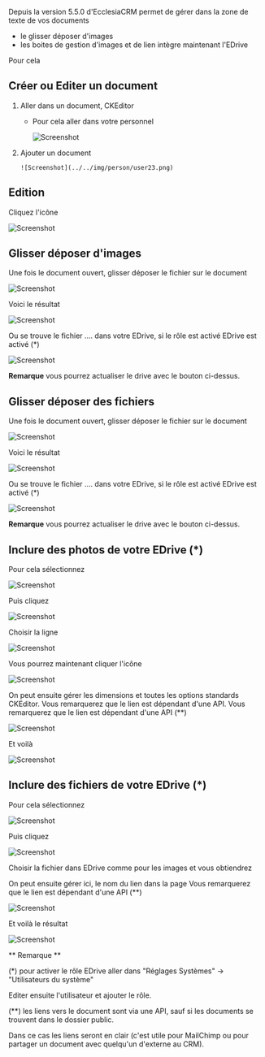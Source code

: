 Depuis la version 5.5.0 d'EcclesiaCRM permet de gérer dans la zone de texte de vos documents

- le glisser déposer d'images
- les boites de gestion d'images et de lien intègre maintenant l'EDrive

Pour cela

## Créer ou Editer un document

1. Aller dans un document, CKEditor

    - Pour cela aller dans votre personnel
       
       ![Screenshot](../../img/person/user22.png)

2. Ajouter un document
    
       ![Screenshot](../../img/person/user23.png)
       
## Edition

Cliquez l'icône

![Screenshot](../../img/person/docedit.png)


## Glisser déposer d'images

Une fois le document ouvert, glisser déposer le fichier sur le document 

![Screenshot](../../img/person/dragNDrop1.png)

Voici le résultat

![Screenshot](../../img/person/dragNDrop2.png)

Ou se trouve le fichier .... dans votre EDrive, si le rôle est activé EDrive est activé (*)

![Screenshot](../../img/person/dragNDropEdrive1.png)

**Remarque** vous pourrez actualiser le drive avec le bouton ci-dessus.


## Glisser déposer des fichiers

Une fois le document ouvert, glisser déposer le fichier sur le document 

![Screenshot](../../img/person/dragNDrop1file.png)

Voici le résultat

![Screenshot](../../img/person/dragNDrop2file.png)

Ou se trouve le fichier .... dans votre EDrive, si le rôle est activé EDrive est activé (*)

![Screenshot](../../img/person/dragNDropEdrive2.png)

**Remarque** vous pourrez actualiser le drive avec le bouton ci-dessus.


## Inclure des photos de votre EDrive (*)

Pour cela sélectionnez 

![Screenshot](../../img/person/includeImage1.png)

Puis cliquez

![Screenshot](../../img/person/includeImage2.png)

Choisir la ligne

![Screenshot](../../img/person/includeImage3.png)

Vous pourrez maintenant cliquer l'icône

![Screenshot](../../img/person/includeImage4.png)

On peut ensuite gérer les dimensions et toutes les options standards CKEditor. Vous remarquerez que le lien est dépendant d'une API.
Vous remarquerez que le lien est dépendant d'une API (**)


![Screenshot](../../img/person/includeImage5.png)

Et voilà

![Screenshot](../../img/person/includeImage6.png)

## Inclure des fichiers de votre EDrive (*)


Pour cela sélectionnez 

![Screenshot](../../img/person/includelink1.png)

Puis cliquez

![Screenshot](../../img/person/includelink2.png)

Choisir la fichier dans EDrive comme pour les images et vous obtiendrez

On peut ensuite gérer ici, le nom du lien dans la page
Vous remarquerez que le lien est dépendant d'une API (**)

![Screenshot](../../img/person/includelink3.png)

Et voilà le résultat

![Screenshot](../../img/person/includelink4.png)


** Remarque ** 

(*) pour activer le rôle EDrive aller dans "Réglages Systèmes" -> "Utilisateurs du système"

Editer ensuite l'utilisateur et ajouter le rôle.

(**) les liens vers le document sont via une API, sauf si les documents se trouvent dans le dossier public.

Dans ce cas les liens seront en clair (c'est utile pour MailChimp ou pour partager un document avec quelqu'un d'externe au CRM).